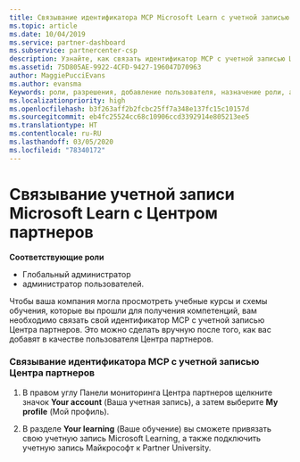 ```yaml
---
title: Связывание идентификатора MCP Microsoft Learn с учетной записью Центра партнеров | Центр партнеров
ms.topic: article
ms.date: 10/04/2019
ms.service: partner-dashboard
ms.subservice: partnercenter-csp
description: Узнайте, как связать идентификатор MCP с учетной записью Центра партнеров, чтобы ваша компания могла просматривать учебные курсы и схемы обучения, которые вы изучили для получения компетенций.
ms.assetid: 75D805AE-9922-4CFD-9427-196047D70963
author: MaggiePucciEvans
ms.author: evansma
Keywords: роли, разрешения, добавление пользователя, назначение роли, администратор, агент, идентификатор MCP, Microsoft Learn
ms.localizationpriority: high
ms.openlocfilehash: b3f263aff2b2fcbc25ff7a348e137fc15c10157d
ms.sourcegitcommit: eb4fc25524cc68c10906ccd3392914e805213ee5
ms.translationtype: HT
ms.contentlocale: ru-RU
ms.lasthandoff: 03/05/2020
ms.locfileid: "78340172"
---
```

# <a name="associate-your-microsoft-learn-account-in-partner-center"></a>Связывание учетной записи Microsoft Learn с Центром партнеров

**Соответствующие роли**
-   Глобальный администратор
-   администратор пользователей.

Чтобы ваша компания могла просмотреть учебные курсы и схемы обучения, которые вы прошли для получения компетенций, вам необходимо связать свой идентификатор MCP с учетной записью Центра партнеров. Это можно сделать вручную после того, как вас добавят в качестве пользователя Центра партнеров.

### <a name="how-to-associate-your-mcp-id-to-your-partner-center-account"></a>Связывание идентификатора MCP с учетной записью Центра партнеров

1. В правом углу Панели мониторинга Центра партнеров щелкните значок **Your account** (Ваша учетная запись), а затем выберите **My profile** (Мой профиль).

2. В разделе **Your learning** (Ваше обучение) вы сможете привязать свою учетную запись Microsoft Learning, а также подключить учетную запись Майкрософт к Partner University.
